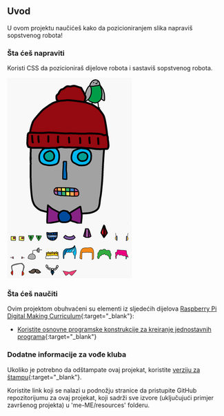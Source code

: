## Uvod

U ovom projektu naučićeš kako da pozicioniranjem slika napraviš sopstvenog robota!

### Šta ćeš napraviti

Koristi CSS da pozicioniraš dijelove robota i sastaviš sopstvenog robota.

![screenshot](images/robot-final.png)

### Šta ćeš naučiti

Ovim projektom obuhvaćeni su elementi iz sljedećih dijelova [Raspberry Pi Digital Making Curriculum](http://rpf.io/curriculum){:target="_blank"}:

+ [Koristite osnovne programske konstrukcije za kreiranje jednostavnih programa](https://www.raspberrypi.org/curriculum/programming/creator){:target="_blank"}

### Dodatne informacije za vođe kluba

Ukoliko je potrebno da odštampate ovaj projekat, koristite [verziju za štampu](https://projects.raspberrypi.org/me-ME/projects/build-a-robot/print){:target="_blank"}.

Koristite link koji se nalazi u podnožju stranice da pristupite GitHub repozitorijumu za ovaj projekat, koji sadrži sve izvore (uključujući primjer završenog projekta) u 'me-ME/resources' folderu.